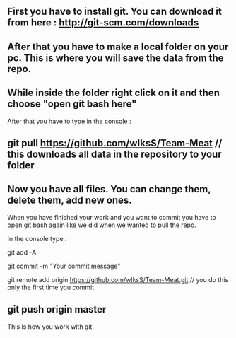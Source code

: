 First you have to install git. You can download it from here : http://git-scm.com/downloads
-----------------------------------------------------------------------------------------------------------------
After that you have to make a local folder on your pc. This is where you will save the data from the repo.
------------------------------------------------------------------------------------------------------------------
While inside the folder right click on it and then choose "open git bash here"
------------------------------------------------------------------------------------------------------------------
After that you have to type in the console : 

git pull https://github.com/wIksS/Team-Meat     // this downloads all data in the repository to your folder
------------------------------------------------------------------------------------------------------------------
Now you have all files. You can change them, delete them, add new ones.
------------------------------------------------------------------------------------------------------------------
When you have finished your work and you want to commit you have to open git bash again like we did when we wanted to pull the repo.

In the console type : 

git add -A

git commit -m "Your commit message"

git remote add origin https://github.com/wIksS/Team-Meat.git     // you do this only the first time you commit

git push origin master
---------------------------------------------------------------------------------------------------------------

This is how you work with git.

